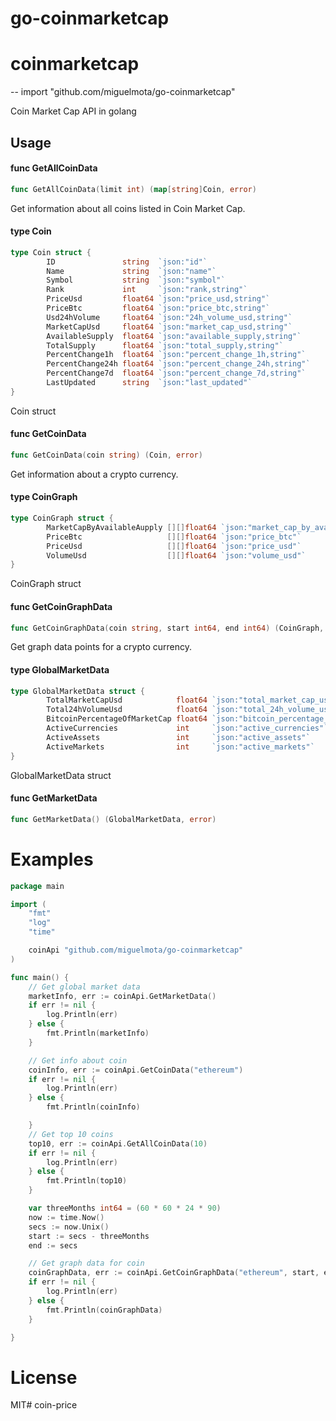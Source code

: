 # go-coinmarketcap

# coinmarketcap
--
    import "github.com/miguelmota/go-coinmarketcap"

Coin Market Cap API in golang

## Usage

#### func  GetAllCoinData

```go
func GetAllCoinData(limit int) (map[string]Coin, error)
```
Get information about all coins listed in Coin Market Cap.

#### type Coin

```go
type Coin struct {
        ID               string  `json:"id"`
        Name             string  `json:"name"`
        Symbol           string  `json:"symbol"`
        Rank             int     `json:"rank,string"`
        PriceUsd         float64 `json:"price_usd,string"`
        PriceBtc         float64 `json:"price_btc,string"`
        Usd24hVolume     float64 `json:"24h_volume_usd,string"`
        MarketCapUsd     float64 `json:"market_cap_usd,string"`
        AvailableSupply  float64 `json:"available_supply,string"`
        TotalSupply      float64 `json:"total_supply,string"`
        PercentChange1h  float64 `json:"percent_change_1h,string"`
        PercentChange24h float64 `json:"percent_change_24h,string"`
        PercentChange7d  float64 `json:"percent_change_7d,string"`
        LastUpdated      string  `json:"last_updated"`
}
```

Coin struct

#### func  GetCoinData

```go
func GetCoinData(coin string) (Coin, error)
```
Get information about a crypto currency.

#### type CoinGraph

```go
type CoinGraph struct {
        MarketCapByAvailableAupply [][]float64 `json:"market_cap_by_available_supply"`
        PriceBtc                   [][]float64 `json:"price_btc"`
        PriceUsd                   [][]float64 `json:"price_usd"`
        VolumeUsd                  [][]float64 `json:"volume_usd"`
}
```

CoinGraph struct

#### func  GetCoinGraphData

```go
func GetCoinGraphData(coin string, start int64, end int64) (CoinGraph, error)
```
Get graph data points for a crypto currency.

#### type GlobalMarketData

```go
type GlobalMarketData struct {
        TotalMarketCapUsd            float64 `json:"total_market_cap_usd"`
        Total24hVolumeUsd            float64 `json:"total_24h_volume_usd"`
        BitcoinPercentageOfMarketCap float64 `json:"bitcoin_percentage_of_market_cap"`
        ActiveCurrencies             int     `json:"active_currencies"`
        ActiveAssets                 int     `json:"active_assets"`
        ActiveMarkets                int     `json:"active_markets"`
}
```

GlobalMarketData struct

#### func  GetMarketData

```go
func GetMarketData() (GlobalMarketData, error)
```

# Examples

```go
package main

import (
	"fmt"
	"log"
	"time"

	coinApi "github.com/miguelmota/go-coinmarketcap"
)

func main() {
	// Get global market data
	marketInfo, err := coinApi.GetMarketData()
	if err != nil {
		log.Println(err)
	} else {
		fmt.Println(marketInfo)
	}

	// Get info about coin
	coinInfo, err := coinApi.GetCoinData("ethereum")
	if err != nil {
		log.Println(err)
	} else {
		fmt.Println(coinInfo)

	}
	// Get top 10 coins
	top10, err := coinApi.GetAllCoinData(10)
	if err != nil {
		log.Println(err)
	} else {
		fmt.Println(top10)
	}

	var threeMonths int64 = (60 * 60 * 24 * 90)
	now := time.Now()
	secs := now.Unix()
	start := secs - threeMonths
	end := secs

	// Get graph data for coin
	coinGraphData, err := coinApi.GetCoinGraphData("ethereum", start, end)
	if err != nil {
		log.Println(err)
	} else {
		fmt.Println(coinGraphData)
	}

}
```

# License

MIT# coin-price
